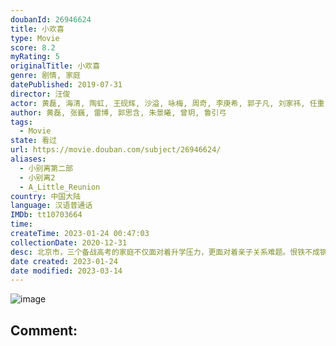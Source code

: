 ```yaml
---
doubanId: 26946624
title: 小欢喜
type: Movie
score: 8.2
myRating: 5
originalTitle: 小欢喜
genre: 剧情, 家庭
datePublished: 2019-07-31
director: 汪俊
actor: 黄磊, 海清, 陶虹, 王砚辉, 沙溢, 咏梅, 周奇, 李庚希, 郭子凡, 刘家祎, 任重, 吴施乐, 徐梵溪, 王栎鑫, 钟丽丽, 金丰, 白玉, 郭广平, 焦体怡, 杨青, 徐敏, 李野萍, 王晴, 杨雨婷, 冯晖, 金溪, 朱铁, 刘栋, 佟悦, 贺镪, 陈红梅, 范哲琛, 吴金鑫, 陈美汶, 王钰威, 李竞廷
author: 黄磊, 张巍, 雷博, 郭思含, 朱景曦, 曾玥, 鲁引弓
tags:
  - Movie
state: 看过
url: https://movie.douban.com/subject/26946624/
aliases:
  - 小别离第二部
  - 小别离2
  - A_Little_Reunion
country: 中国大陆
language: 汉语普通话
IMDb: tt10703664
time: 
createTime: 2023-01-24 00:47:03
collectionDate: 2020-12-31
desc: 北京市，三个备战高考的家庭不仅面对着升学压力，更面对着亲子关系难题。恨铁不成钢的妈妈童文洁（海清饰）和学渣儿子方一凡（周奇饰）之间因为成绩矛盾重重，爸爸方圆（黄磊饰）不得不左右调停；拒绝前夫乔卫...
date created: 2023-01-24
date modified: 2023-03-14
---
```


![image](p2564832427.jpg)

Comment:
---
